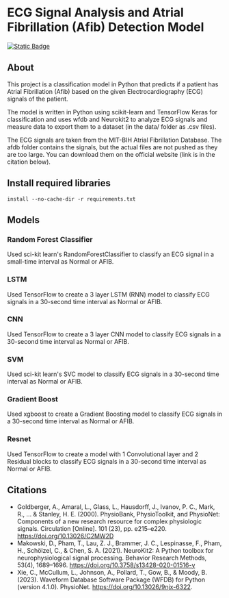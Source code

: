 # ECG Signal Analysis and Atrial Fibrillation (Afib) Detection Model

[![Static Badge](https://img.shields.io/badge/Python-3.11.7-306998)](https://www.python.org/downloads/release/python-3117/)

## About
This project is a classification model in Python that predicts if a patient has Atrial Fibrillation (Afib) based on the given Electrocardiography (ECG) signals of the patient.

The model is written in Python using scikit-learn and TensorFlow Keras for classification and uses wfdb and Neurokit2 to analyze ECG signals and measure data to export them to a dataset (in the data/ folder as .csv files).

The ECG signals are taken from the MIT-BIH Atrial Fibrillation Database. The afdb folder contains the signals, but the actual files are not pushed as they are too large. You can download them on the official website (link is in the citation below).

## Install required libraries
```
install --no-cache-dir -r requirements.txt
```

## Models

### Random Forest Classifier
Used sci-kit learn's RandomForestClassifier to classify an ECG signal in a small-time interval as Normal or AFIB.

### LSTM
Used TensorFlow to create a 3 layer LSTM (RNN) model to classify ECG signals in a 30-second time interval as Normal or AFIB.

### CNN
Used TensorFlow to create a 3 layer CNN model to classify ECG signals in a 30-second time interval as Normal or AFIB.

### SVM
Used sci-kit learn's SVC model to classify ECG signals in a 30-second time interval as Normal or AFIB.

### Gradient Boost
Used xgboost to create a Gradient Boosting model to classify ECG signals in a 30-second time interval as Normal or AFIB.

### Resnet
Used TensorFlow to create a model with 1 Convolutional layer and 2 Residual blocks to classify ECG signals in a 30-second time interval as Normal or AFIB.

## Citations
- Goldberger, A., Amaral, L., Glass, L., Hausdorff, J., Ivanov, P. C., Mark, R., ... & Stanley, H. E. (2000). PhysioBank, PhysioToolkit, and PhysioNet: Components of a new research resource for complex physiologic signals. Circulation [Online]. 101 (23), pp. e215–e220. https://doi.org/10.13026/C2MW2D
- Makowski, D., Pham, T., Lau, Z. J., Brammer, J. C., Lespinasse, F., Pham, H.,
Schölzel, C., & Chen, S. A. (2021). NeuroKit2: A Python toolbox for neurophysiological signal processing.
Behavior Research Methods, 53(4), 1689–1696. https://doi.org/10.3758/s13428-020-01516-y
- Xie, C., McCullum, L., Johnson, A., Pollard, T., Gow, B., & Moody, B. (2023). Waveform Database Software Package (WFDB) for Python (version 4.1.0). PhysioNet. https://doi.org/10.13026/9njx-6322.